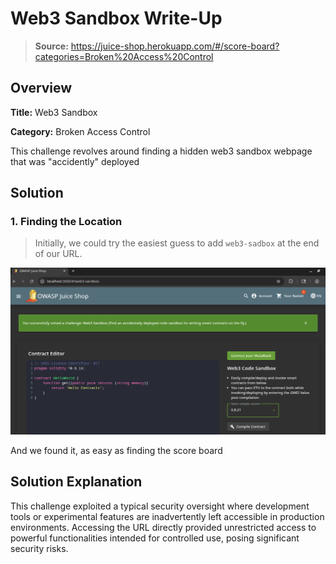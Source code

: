 # Web3 Sandbox Write-Up
> **Source:** https://juice-shop.herokuapp.com/#/score-board?categories=Broken%20Access%20Control

## Overview

**Title:** Web3 Sandbox

**Category:** Broken Access Control

This challenge revolves around finding a hidden web3 sandbox webpage that was "accidently" deployed

## Solution

### 1. Finding the Location
> Initially, we could try the easiest guess to add `web3-sadbox` at the end of our URL.

![image-1](./assets/Web3-Sandbox/20250911_11h21m50s_grim.png)

And we found it, as easy as finding the score board

## Solution Explanation

This challenge exploited a typical security oversight where development tools or experimental features are inadvertently left accessible in production environments. Accessing the URL directly provided unrestricted access to powerful functionalities intended for controlled use, posing significant security risks.